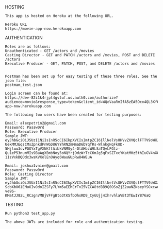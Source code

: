 HOSTING

    This app is hosted on Heroku at the following URL.

    Heroku URL
    https://movie-app-now.herokuapp.com

AUTHENTICATION

    Roles are as follows:
    Unauthenticated - GET /actors and /movies
    Casting Director - GET and PATCH /actors and /movies, POST and DELETE /actors
    Executive Producer - GET, PATCH, POST, and DELETE /actors and /movies


    Postman has been set up for easy testing of these three roles. See the json file:
    postman_test.json

    Login screen can be found at:
    https://dev-82i1k4rjpl4gvtuf.us.auth0.com/authorize?audience=movie&response_type=token&client_id=WQoVaaRmIfA5zEA5Ocx4QL3XfOLfnUl0&redirect_uri=https://movie-app-now.herokuapp.com

    The following two users have been created for testing purposes:

    Email: alexpetrin2@gmail.com
    Password: Passw0rd
    Role: Executive Producer
    Sample JWT: eyJhbGciOiJSUzI1NiIsInR5cCI6IkpXVCIsImtpZCI6IllNelVsOHVvZXVQclFTTV9oWXJTSiJ9.eyJpc3MiOiJodHRwczovL2Rldi04MmkxazRyanBsNGd2dHVmLnVzLmF1dGgwLmNvbS8iLCJzdWIiOiJhdXRoMHw2MzkxNWMxMTY1YTFhODJlZjUwZDAyM2IiLCJhdWQiOiJtb3ZpZSIsImlhdCI6MTY3MDQ3MDg2MiwiZXhwIjoxNjcwNTU3MjYyLCJhenAiOiJXUW9WYWFSbUlmQTV6RUE1T2N4NFFMM1hmT0xmblVsMCIsInNjb3BlIjoiIiwicGVybWlzc2lvbnMiOlsiZGVsZXRlOmFjdG9yIiwiZGVsZXRlOm1vdmllIiwicGF0Y2g6YWN0b3IiLCJwYXRjaDptb3ZpZSIsInBvc3Q6YWN0b3IiLCJwb3N0Om1vdmllIl19.P1Nf6Yg43BGFKwwWVB_Mlnew9IDPrRK63-UekMMJEqsCMsZpnkdPnWGD86YYhRN2mMmaD6bYqfRs-WlnkgHqFkUD-5Hjluu3cvPGOYxTgVXNKftAibkVNMSy4-OtAHbzW9LSaTQvLPGtz-Qu1eP53numMIs9BaAgXBmbNoy5oNQYrjOdzWrTcC6mJg5qFxSZTxcYKatMHz5thIuGV4nX8of51b1hDezepYI27ZC57V7RRbtWOiKoG_Id74chcGwO5GjuAtN9Co1xelyR0d02QLFK4B0ZAQ_ToPLUiL46IkHyF-1IzVxkDQOdx3wsKVXolEnOWyq6WauGUpRw84WEuA

    Email: joshua1vnine@gmail.com
    Password: Passw0rd
    Role: Casting Director
    Sample JWT: eyJhbGciOiJSUzI1NiIsInR5cCI6IkpXVCIsImtpZCI6IllNelVsOHVvZXVQclFTTV9oWXJTSiJ9.eyJpc3MiOiJodHRwczovL2Rldi04MmkxazRyanBsNGd2dHVmLnVzLmF1dGgwLmNvbS8iLCJzdWIiOiJhdXRoMHw2MzVjMjcyYTcyNDMyNzZkZTQ3ODZjZjYiLCJhdWQiOiJtb3ZpZSIsImlhdCI6MTY3MDQ3MDIwMCwiZXhwIjoxNjcwNTU2NjAwLCJhenAiOiJXUW9WYWFSbUlmQTV6RUE1T2N4NFFMM1hmT0xmblVsMCIsInNjb3BlIjoiIiwicGVybWlzc2lvbnMiOlsiZGVsZXRlOmFjdG9yIiwicGF0Y2g6YWN0b3IiLCJwYXRjaDptb3ZpZSIsInBvc3Q6YWN0b3IiXX0.RMhuP23910Iy9OMlKcd6GCSNsk_tRWk4K5n31GWP9qBZxqNDxY6VjRZaTyJSRcy2DQEGuRUi1HX7sE_Dj9QuiZY6yAzAAhyAI8E5gohDgza9PCK45oSXpqUZFtJfoz0tyG_CpJNSemDP7ebh_OWMVgPVWfvW1hJa5IseUnOYkbD1r-ScbXbO61EMuOIvOdoIZSFy7LYm5aEEhErTvI5VZCA8tdBB9Q0OSoZjZ2uaNZNseyYSOxcwuoWREXmvnD2Zfhu1pbkKfzvgf-ve9S-KMatJJ8zL_RCzgnVMBjVFFgBto3tKSfbOhsRD9_CyGUjj4IhrvhlaVBt3TEwIY876aQ

TESTING

    Run python3 test_app.py

    The above JWTs are included for role and authentication testing.
